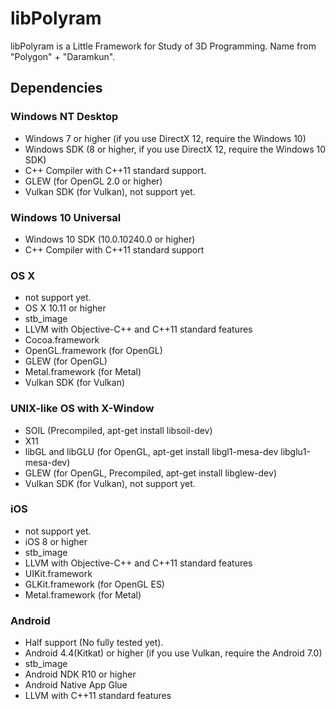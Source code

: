 # libPolyram
libPolyram is a Little Framework for Study of 3D Programming. Name from "Polygon" + "Daramkun".

## Dependencies
### Windows NT Desktop
* Windows 7 or higher (if you use DirectX 12, require the Windows 10)
* Windows SDK (8 or higher, if you use DirectX 12, require the Windows 10 SDK)
* C++ Compiler with C++11 standard support.
* GLEW (for OpenGL 2.0 or higher)
* Vulkan SDK (for Vulkan), not support yet.

### Windows 10 Universal
* Windows 10 SDK (10.0.10240.0 or higher)
* C++ Compiler with C++11 standard support

### OS X
* not support yet.
* OS X 10.11 or higher
* stb_image
* LLVM with Objective-C++ and C++11 standard features
* Cocoa.framework
* OpenGL.framework (for OpenGL)
* GLEW (for OpenGL)
* Metal.framework (for Metal)
* Vulkan SDK (for Vulkan)

### UNIX-like OS with X-Window
* SOIL (Precompiled, apt-get install libsoil-dev)
* X11
* libGL and libGLU (for OpenGL, apt-get install libgl1-mesa-dev libglu1-mesa-dev)
* GLEW (for OpenGL, Precompiled, apt-get install libglew-dev)
* Vulkan SDK (for Vulkan), not support yet.

### iOS
* not support yet.
* iOS 8 or higher
* stb_image
* LLVM with Objective-C++ and C++11 standard features
* UIKit.framework
* GLKit.framework (for OpenGL ES)
* Metal.framework (for Metal)

### Android
* Half support (No fully tested yet).
* Android 4.4(Kitkat) or higher (if you use Vulkan, require the Android 7.0)
* stb_image
* Android NDK R10 or higher
* Android Native App Glue
* LLVM with C++11 standard features
